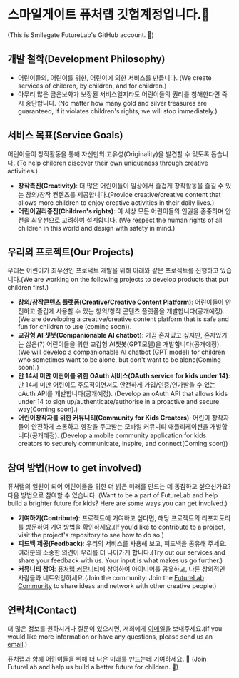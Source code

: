 # 스마일게이트 퓨처랩 깃헙계정입니다.👋 
(This is Smilegate FutureLab's GitHub account. 👋) 

## 개발 철학(Development Philosophy)
- 어린이들의, 어린이를 위한, 어린이에 의한 서비스를 만듭니다. (We create services of children, by children, and for children.)
- 아무리 많은 금은보화가 보장된 서비스일지라도 어린이들의 권리를 침해한다면 즉시 중단합니다. (No matter how many gold and silver treasures are guaranteed, if it violates children's rights, we will stop immediately.)

## 서비스 목표(Service Goals)
어린이들이 창작활동을 통해 자신만의 고유성(Originality)을 발견할 수 있도록 돕습니다. (To help children discover their own uniqueness through creative activities.)

- **창작촉진(Creativity)**: 더 많은 어린이들이 일상에서 즐겁게 창작활동을 즐길 수 있는 창의/창작 컨텐츠를 제공합니다.(Provide creative/creative content that allows more children to enjoy creative activities in their daily lives.)
- **어린이권리증진(Children's rights)**: 이 세상 모든 어린이들의 인권을 존중하며 안전을 최우선으로 고려하여 설계합니다. (We respect the human rights of all children in this world and design with safety in mind.)

## 우리의 프로젝트(Our Projects)
우리는 어린이가 최우선인 프로덕트 개발을 위해 아래와 같은 프로젝트를 진행하고 있습니다.(We are working on the following projects to develop products that put children first.)

- **창의/창작콘텐츠 플랫폼(Creative/Creative Content Platform)**: 어린이들이 안전하고 즐겁게 사용할 수 있는 창의/창작 콘텐츠 플랫폼을 개발합니다(공개예정). (We are developing a creative/creative content platform that is safe and fun for children to use (coming soon)).
- **교감형 AI 챗봇(Companionable AI chatbot)**: 가끔 혼자있고 싶지만, 혼자있기는 싫은(?) 어린이들을 위한 교감형 AI챗봇(GPT모델)을 개발합니다(공개예정). (We will develop a companionable AI chatbot (GPT model) for children who sometimes want to be alone, but don't want to be alone(Coming soon).)
- **만 14세 미만 어린이를 위한 OAuth 서비스(OAuth service for kids under 14)**: 만 14세 미만 어린이도 주도적이면서도 안전하게 가입/인증/인가받을 수 있는 oAuth API를 개발합니다(공개예정). (Develop an oAuth API that allows kids under 14 to sign up/authenticate/authorise in a proactive and secure way(Coming soon).)
- **어린이창작자를 위한 커뮤니티(Community for Kids Creators)**: 어린이 창작자들이 안전하게 소통하고 영감을 주고받는 모바일 커뮤니티 애플리케이션을 개발합니다(공개예정). (Develop a mobile community application for kids creators to securely communicate, inspire, and connect(Coming soon))


## 참여 방법(How to get involved)
퓨처랩의 일원이 되어 어린이들을 위한 더 밝은 미래를 만드는 데 동참하고 싶으신가요? 다음 방법으로 참여할 수 있습니다. (Want to be a part of FutureLab and help build a brighter future for kids? Here are some ways you can get involved.)

- **기여하기(Contribute)**: 프로젝트에 기여하고 싶다면, 해당 프로젝트의 리포지토리를 방문하여 기여 방법을 확인하세요.(If you'd like to contribute to a project, visit the project's repository to see how to do so.)
- **피드백 제공(Feedback)**: 우리의 서비스를 사용해 보고, 피드백을 공유해 주세요. 여러분의 소중한 의견이 우리를 더 나아가게 합니다.(Try out our services and share your feedback with us. Your input is what makes us go further.)
- **커뮤니티 참여**: [퓨처랩 커뮤니티](#)에 참여하여 아이디어를 공유하고, 다른 창의적인 사람들과 네트워킹하세요.(Join the community: Join the [FutureLab Community](#) to share ideas and network with other creative people.)

## 연락처(Contact)
더 많은 정보를 원하시거나 질문이 있으시면, 저희에게 [이메일](mailto:future@smilegate.com)을 보내주세요.(If you would like more information or have any questions, please send us an [email](mailto:future@smilegate.com).)

퓨처랩과 함께 어린이들을 위해 더 나은 미래를 만드는데 기여하세요. 🚀 (Join FutureLab and help us build a better future for children. 🚀)


